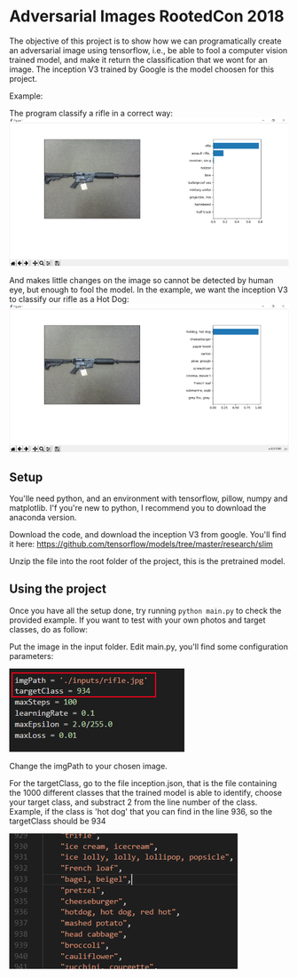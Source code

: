 # Adversarial Images RootedCon 2018

The objective of this project is to show how we can programatically create an adversarial image using tensorflow, i.e., be able to fool a computer vision trained model, and make it return the classification that we wont for an image. 
The inception V3 trained by Google is the model choosen for this project.

Example:

The program classify a rifle in a correct way:
![Alt text](/screenshots/screenshot01.png?raw=true)

And makes little changes on the image so cannot be detected by human eye, but enough to fool the model. In the example, we want the inception V3 to classify our rifle as a Hot Dog:
![Alt text](/screenshots/screenshot02.png?raw=true)

## Setup

You'lle need python, and an environment with tensorflow, pillow, numpy and matplotlib. 
I'f you're new to python, I recommend you to download the anaconda version.

Download the code, and download the inception V3 from google. You'll find it here:
https://github.com/tensorflow/models/tree/master/research/slim

Unzip the file into the root folder of the project, this is the pretrained model.

## Using the project

Once you have all the setup done, try running `python main.py` to check the provided example.
If you want to test with your own photos and target classes, do as follow:

Put the image in the input folder.
Edit main.py, you'll find some configuration parameters:

![Alt text](/screenshots/screenshot03.png?raw=true)

Change the imgPath to your chosen image.

For the targetClass, go to the file inception.json, that is the file containing the 1000 different classes that the trained model is able to identify, choose your target class, and substract 2 from the line number of the class. Example, if the class is 'hot dog' that you can find in the line 936, so the targetClass should be 934

![Alt text](/screenshots/screenshot04.png?raw=true)



